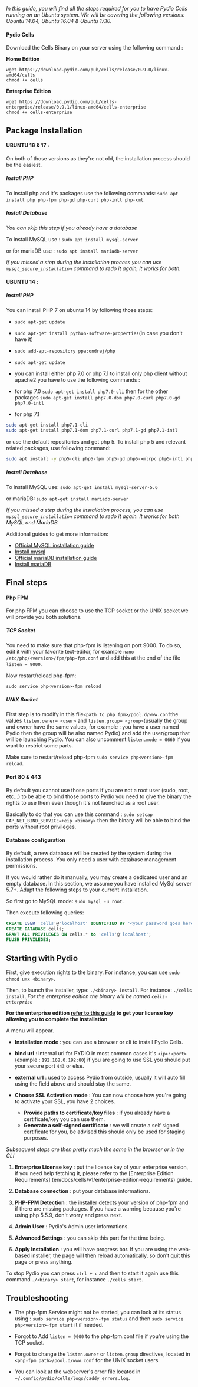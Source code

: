 _In this guide, you will find all the steps required for you to have Pydio Cells running on an Ubuntu system. We will be covering the following versions: Ubuntu 14.04, Ubuntu 16.04 & Ubuntu 17.10._

#### Pydio Cells

Download the Cells Binary on your server using the following command :

**Home Edition**
```
wget https://download.pydio.com/pub/cells/release/0.9.0/linux-amd64/cells
chmod +x cells
```
**Enterprise Edition**

```
wget https://download.pydio.com/pub/cells-enterprise/release/0.9.1/linux-amd64/cells-enterprise
chmod +x cells-enterprise
```

## Package Installation

#### UBUNTU 16 & 17 :
On both of those versions as they're not old, the installation process should be the easiest.

##### Install PHP
To install php and it's packages use the following commands:
`sudo apt install php php-fpm php-gd php-curl php-intl php-xml`.

##### Install Database
*You can skip this step if you already have a database*

To install MySQL use : `sudo apt install mysql-server`

or for mariaDB use : `sudo apt install mariadb-server`

*if you missed a step during the installation process you can use `mysql_secure_installation` command to redo it again, it works for both.*

#### UBUNTU 14 :

##### Install PHP
You can install PHP 7 on ubuntu 14 by following those steps:

* `sudo apt-get update`
* `sudo apt-get install python-software-properties`(in case you don't have it)
* `sudo add-apt-repository ppa:ondrej/php`
* `sudo apt-get update`
* you can install either php 7.0 or php 7.1 to install only php client without apache2 you have to use the following commands :

* for php 7.0
`sudo apt-get install php7.0-cli`
then for the other packages `sudo apt-get install php7.0-dom php7.0-curl php7.0-gd php7.0-intl`

* for php 7.1

```sh
sudo apt-get install php7.1-cli
sudo apt-get install php7.1-dom php7.1-curl php7.1-gd php7.1-intl
```

or use the default repositories and get php 5.
To install php 5 and relevant related packages, use following command:

```sh
sudo apt install -y php5-cli php5-fpm php5-gd php5-xmlrpc php5-intl php5-curl
```

##### Install Database

To install MySQL use: `sudo apt-get install mysql-server-5.6`

or mariaDB: `sudo apt-get install mariadb-server`

*If you missed a step during the installation process, you can use `mysql_secure_installation` command to redo it again. It works for both MySQL and MariaDB*


Additional guides to get more information:

- [Official MySQL installation guide](https://dev.mysql.com/doc/mysql-apt-repo-quick-guide/en/)
- [Install mysql](https://www.digitalocean.com/community/tutorials/how-to-install-mysql-on-ubuntu-14-04)
- [Official mariaDB installation guide](https://downloads.mariadb.org/mariadb/repositories/#mirror=cnrs&distro=Ubuntu&distro_release=trusty--ubuntu_trusty&version=10.2)
- [Install mariaDB](https://www.vultr.com/docs/install-mariadb-on-ubuntu-14-04)


## Final steps

#### Php FPM
For php FPM you can choose to use the TCP socket or the UNIX socket we will provide you both solutions.

##### TCP Socket

You need to make sure that php-fpm is listening on port 9000. To do so,
edit it with your favorite text-editor, for example `nano /etc/php/<version>/fpm/php-fpm.conf` and add this at the end of the file `listen = 9000`.

Now restart/reload php-fpm:
```
sudo service php<version>-fpm reload
```

##### UNIX Socket

First step is to modify in this file``<path to php fpm>/pool.d/www.conf``the values `listen.owner= <user>` and `listen.group= <group>`(usually the group and owner have the same values, for example : you have a user named Pydio then the group will be also named Pydio) and add the user/group that will be launching Pydio.
You can also uncomment `listen.mode = 0660` if you want to restrict some parts.


Make sure to restart/reload php-fpm `sudo service php<version>-fpm reload`.

#### Port 80 & 443
By default you cannot use those ports if you are not a root user (sudo, root, etc...)
to be able to bind those ports to Pydio you need to give the binary the rights to use them even though it's not launched as a root user.

Basically to do that you can use this command : `sudo setcap CAP_NET_BIND_SERVICE=+eip <binary>` then the binary will be able to bind the ports without root privileges.

#### Database configuration

By default, a new database will be created by the system during the installation process. You only need a user with database management permissions.

If you would rather do it manually, you may create a dedicated user and an empty database.
In this section, we assume you have installed MySql server 5.7+. Adapt the following steps to your current installation.

So first go to MySQL mode: `sudo mysql -u root`.

Then execute following queries:

```SQL
CREATE USER 'cells'@'localhost' IDENTIFIED BY '<your password goes here>';
CREATE DATABASE cells;
GRANT ALL PRIVILEGES ON cells.* to 'cells'@'localhost';
FLUSH PRIVILEGES;
```

## Starting with Pydio

First, give execution rights to the binary. For instance, you can use `sudo chmod u+x <binary>`.

Then, to launch the installer, type: `./<binary> install`. For instance: `./cells install`.
*For the enterprise edition the binary will be named `cells-enterprise`*


**For the enterprise edition [refer to this guide](/en/docs/cells/v1/enterprise-edition-requirements) to get your license key allowing you to complete the installation**

A menu will appear.

* **Installation mode** : you can use a browser or cli to install Pydio Cells.

* **bind url** : internal url for PYDIO in most common cases it's `<ip>:<port>`(example : `192.168.0.192:80`) if you are going to use SSL you should put your secure port `443` or else.

* **external url** : used to access Pydio from outside, usually it will auto fill using the field above and should stay the same.

* **Choose SSL Activation mode** : You can now choose how you're going to activate your SSL, you have 2 choices.
  * **Provide paths to certificate/key files** : if you already have a certificate/key you can use them.
  * **Generate a self-signed certificate** : we will create a self signed certificate for you, be advised this should only be used for staging purposes.

*Subsequent steps are then pretty much the same in the browser or in the CLI*

1. **Enterprise License key** : put the license key of your enterprise version, if you need help fetching it, please refer to the [Enterprise Edition Requirements] (en/docs/cells/v1/enterprise-edition-requirements) guide.

1. **Database connection** : put your database informations.

2. **PHP-FPM Detection** : the installer detects your version of php-fpm and if there are missing packages.
If you have a warning because you're using php 5.5.9, don't worry and press next.

3. **Admin User** : Pydio's Admin user informations.

4. **Advanced Settings** : you can skip this part for the time being.

5. **Apply Installation** : you will have progress bar. If you are using the web-based installer, the page will then reload automatically, so don't quit this page or press anything.

To stop Pydio you can press `ctrl + c` and then to start it again use this command
`./<binary> start`, for instance `./cells start`.



## Troubleshooting

* The php-fpm Service might not be started, you can look at its status using : `sudo service php<version>-fpm status` and then `sudo service php<version>-fpm start` it if needed.

* Forgot to Add `listen = 9000` to the php-fpm.conf file if you're using the TCP socket.

* Forgot to change the `listen.owner` or `listen.group` directives, located in `<php-fpm path>/pool.d/www.conf` for the UNIX socket users.

* You can look at the webserver's error file located in `~/.config/pydio/cells/logs/caddy_errors.log`.
